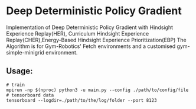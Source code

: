 # Deep Deterministic Policy Gradient

Implementation of Deep Deterministic Policy Gradient with Hindsight Experience Replay(HER), Curriculum Hindsight
Experience Replay(CHER),Energy-Based Hindsight Experience Prioritization(EBP)
The Algorithm is for Gym-Robotics' Fetch environments and a customised gym-simple-minigrid environment.

## Usage:

```shell
# train
mpirun -np $(nproc) python3 -u main.py --config ./path/to/config/file
# tensorboard data
tensorboard --logdir=./path/to/the/log/folder --port 8123